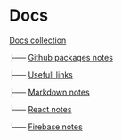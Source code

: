 # Docs

[Docs collection](https://github.com/Romtrooper/docs/blob/master/README.md)

├── [Github packages notes](https://github.com/Romtrooper/docs/blob/master/github_packages.md)

├── [Usefull links](https://github.com/Romtrooper/docs/blob/master/links.md)

├── [Markdown notes](https://github.com/Romtrooper/docs/blob/master/markdown.md)

└── [React notes](https://github.com/Romtrooper/docs/blob/master/react.md)

└── [Firebase notes](https://github.com/Romtrooper/docs/blob/master/firebase.md)


